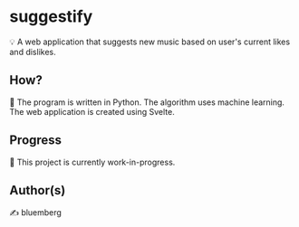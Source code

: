 # suggestify
💡 A web application that suggests new music based on user's current likes and dislikes.

## How?
📌 The program is written in Python. The algorithm uses machine learning. The web application is created using Svelte.

## Progress
🚧 This project is currently work-in-progress.

## Author(s)
✍️ bluemberg
